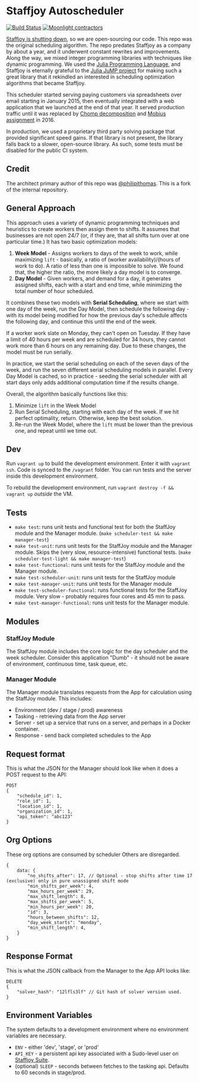 # Staffjoy Autoscheduler

[![Build Status](https://travis-ci.org/Staffjoy/autoscheduler.svg?branch=master)](https://travis-ci.org/Staffjoy/autoscheduler) [![Moonlight contractors](https://img.shields.io/badge/contractors-1147-brightgreen.svg)](https://moonlightwork.com/for/staffjoy) 

[Staffjoy is shutting down](https://blog.staffjoy.com/staffjoy-is-shutting-down-39f7b5d66ef6#.ldsdqb1kp), so we are open-sourcing our code. This repo was the original scheduling algorithm. The repo predates Staffjoy as a company by about a year, and it underwent constant rewrites and improvements. Along the way, we mixed integer programming libraries with techniques like dynamic programming. We used the [Julia Programming Language](http://julialang.org/), and Staffjoy is eternally grateful to the [Julia JuMP project](https://github.com/JuliaOpt/JuMP.jl) for making such a great library that it rekindled an interested in scheduling optimization algorithms that became Staffjoy.

This scheduler started serving paying customers via spreadsheets over email starting in January 2015, then eventually integrated with a web application that we launched at the end of that year. It served production traffic until it was replaced by [Chomp decomposition](https://github.com/chomp-decomposition) and [Mobius assignment](https://blog.staffjoy.com/introducing-mobius-giving-employees-the-shifts-they-want-5eadfdf6de71) in 2016.

In production, we used a proprietary third party solving package that provided significant speed gains. If that library is not present, the library falls back to a slower, open-source library. As such, some tests must be disabled for the public CI system.

## Credit

The architect primary author of this repo was [@philipithomas](https://github.com/philipithomas). This is a fork of the internal repository. 

## General Approach

This approach uses a variety of dynamic programming techniques and heuristics to create workers then assign them to shifts. It assumes that businesses are not open 24/7 (or, if they are, that all shifts turn over at one particular time.) It has two basic optimization models:

1. **Week Model** - Assigns workers to days of the week to work, while maximizing `lift` - basically, a ratio of (worker availability)/(hours of work to do). A ratio of less than one is impossible to solve. We found that, the higher the ratio, the more likely a day model is to converge.
2. **Day Model** - Given workers, and demand for a day, it generates assigned shifts, each with a start and end time, while minimizing the total number of hour scheduled.

It combines these two models with **Serial Scheduling**, where we start with one day of the week, run the Day Model, then schedule the following day - with its model being modified for how the previous day's schedule affects the following day, and continue this until the end of the week.

If a worker work slate on Monday, they can't open on Tuesday. If they have a limit of 40 hours per week and are scheduled for 34 hours, they cannot work more than 6 hours on any remaining day. Due to these changes, the model must be run serially. 

In practice, we start the serial scheduling on each of the seven days of the week, and run the seven different serial scheduling models in parallel. Every Day Model is cached, so in practice - seeding the serial scheduler with all start days only adds additional computation time if the results change.

Overall, the algorithm basically functions like this:

1. Minimize `lift` in the Week Model
2. Run Serial Scheduling, starting with each day of the week. If we hit perfect optimality, return. Otherwise, keep the best solution.
3. Re-run the Week Model, where the `lift` must be lower than the previous one, and repeat until we time out.

## Dev

Run `vagrant up` to build the development environment. Enter it with `vagrant ssh`. Code is synced to the `/vagrant` folder. You can run tests and the server inside this development environment. 

To rebuild the development environment, run `vagrant destroy -f && vagrant up` *outside* the VM.

## Tests

* `make test`: runs unit tests and functional test for both the StaffJoy module and the Manager module. (`make scheduler-test && make manager-test`)
* `make test-unit`: runs unit tests for the StaffJoy module and the Manager module. Skips the (very slow, resource-intensive) functional tests. (`make scheduler-test-light && make manager-test`)
* `make test-functional`: runs unit tests for the StaffJoy module and the Manager module.
* `make test-scheduler-unit`: runs unit tests for the StaffJoy module
* `make test-manager-unit`: runs unit tests for the Manager module
* `make test-scheduler-functional`: runs functional tests for the StaffJoy module. Very slow - probably requires four cores and 45 min to pass. 
* `make test-manager-functional`: runs unit tests for the Manager module.

##  Modules

### StaffJoy Module

The StaffJoy module includes the core logic for the day scheduler and the week scheduler. Consider this application "Dumb" - it should not be aware of environment, continuous time, task queue, etc.

### Manager Module

The Manager module translates requests from the App for calculation using the StaffJoy module. This includes:

* Environment (dev / stage / prod) awareness
* Tasking - retrieving data from the App server
* Server - set up a service that runs on a server, and perhaps in a Docker container.
* Response - send back completed schedules to the App

## Request format

This is what the JSON for the Manager should look like when it does a POST request to the API:

```
POST
{
    "schedule_id": 1,
    "role_id": 1,
    "location_id": 1,
    "organization_id": 1,
    "api_token": "abc123"
}
```

## Org Options

These org options are consumed by scheduler Others are disregarded.

```
{
    data: {
        "no_shifts_after": 17, // Optional - stop shifts after time 17 (exclusive) only in pure unassigned shift mode
        "min_shifts_per_week": 4,
        "max_hours_per_week": 29,
        "max_shift_length": 8,
        "max_shifts_per_week": 5,
        "min_hours_per_week": 20,
        "id": 3,
        "hours_between_shifts": 12,
        "day_week_starts": "monday",
        "min_shift_length": 4,
    }
}
```

## Response Format
This is what the JSON callback from the Manager to the App API looks like:

```
DELETE
{
    "solver_hash": "12lfls3lf" // Git hash of solver version used.
}
```

## Environment Variables

The system defaults to a development environment where no environment variables are necessary. 

* `ENV` - either 'dev', 'stage', or 'prod'
* `API_KEY` - a persistent api key associated with a Sudo-level user on [Staffjoy Suite](https://github.com/staffjoy/suite).
* (optional) `SLEEP` - seconds between fetches to the tasking api. Defaults to 60 seconds in stage/prod.
